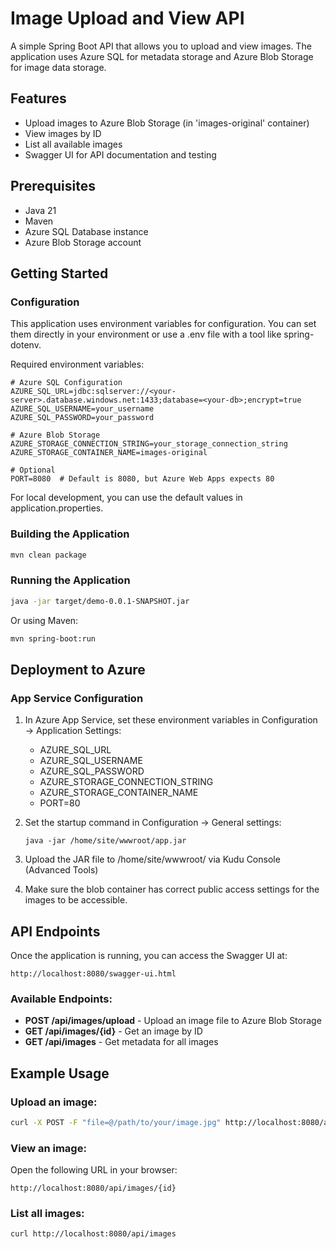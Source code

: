 # Image Upload and View API

A simple Spring Boot API that allows you to upload and view images. The application uses Azure SQL for metadata storage and Azure Blob Storage for image data storage.

## Features

- Upload images to Azure Blob Storage (in 'images-original' container)
- View images by ID
- List all available images
- Swagger UI for API documentation and testing

## Prerequisites

- Java 21
- Maven
- Azure SQL Database instance
- Azure Blob Storage account

## Getting Started

### Configuration

This application uses environment variables for configuration. You can set them directly in your environment or use a .env file with a tool like spring-dotenv.

Required environment variables:

```
# Azure SQL Configuration
AZURE_SQL_URL=jdbc:sqlserver://<your-server>.database.windows.net:1433;database=<your-db>;encrypt=true
AZURE_SQL_USERNAME=your_username
AZURE_SQL_PASSWORD=your_password

# Azure Blob Storage
AZURE_STORAGE_CONNECTION_STRING=your_storage_connection_string
AZURE_STORAGE_CONTAINER_NAME=images-original

# Optional
PORT=8080  # Default is 8080, but Azure Web Apps expects 80
```

For local development, you can use the default values in application.properties.

### Building the Application

```bash
mvn clean package
```

### Running the Application

```bash
java -jar target/demo-0.0.1-SNAPSHOT.jar
```

Or using Maven:

```bash
mvn spring-boot:run
```

## Deployment to Azure

### App Service Configuration

1. In Azure App Service, set these environment variables in Configuration → Application Settings:
   - AZURE_SQL_URL
   - AZURE_SQL_USERNAME
   - AZURE_SQL_PASSWORD
   - AZURE_STORAGE_CONNECTION_STRING
   - AZURE_STORAGE_CONTAINER_NAME
   - PORT=80

2. Set the startup command in Configuration → General settings:
   ```
   java -jar /home/site/wwwroot/app.jar
   ```

3. Upload the JAR file to /home/site/wwwroot/ via Kudu Console (Advanced Tools)

4. Make sure the blob container has correct public access settings for the images to be accessible.

## API Endpoints

Once the application is running, you can access the Swagger UI at:

```
http://localhost:8080/swagger-ui.html
```

### Available Endpoints:

- **POST /api/images/upload** - Upload an image file to Azure Blob Storage
- **GET /api/images/{id}** - Get an image by ID
- **GET /api/images** - Get metadata for all images

## Example Usage

### Upload an image:

```bash
curl -X POST -F "file=@/path/to/your/image.jpg" http://localhost:8080/api/images/upload
```

### View an image:

Open the following URL in your browser:
```
http://localhost:8080/api/images/{id}
```

### List all images:

```bash
curl http://localhost:8080/api/images
``` 